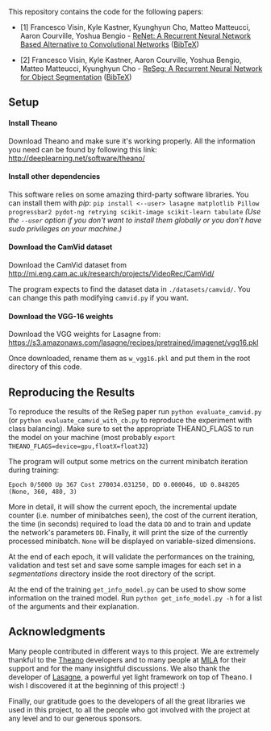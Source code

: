 This repository contains the code for the following papers:

* \[1\] Francesco Visin, Kyle Kastner, Kyunghyun Cho, Matteo Matteucci, Aaron
        Courville, Yoshua Bengio - [ReNet: A Recurrent Neural Network Based
        Alternative to Convolutional Networks](
        https://arxiv.org/pdf/1505.00393.pdf) ([BibTeX](
        https://scholar.google.it/scholar.bib?q=info:ZUE20uoSIzcJ:scholar.google.com/&output=citation&scisig=AAGBfm0AAAAAV0XzMYPJjoJeUCn69TuCoJkSaHSAOnCj&scisf=4&hl=en))

* \[2\] Francesco Visin, Kyle Kastner, Aaron Courville, Yoshua Bengio, Matteo
        Matteucci, Kyunghyun Cho - [ReSeg: A Recurrent Neural Network for
        Object Segmentation](http://arxiv.org/pdf/1511.07053) ([BibTeX](
        https://scholar.google.it/scholar.bib?q=info:LHt-RjBaDBEJ:scholar.google.com/&output=citation&scisig=AAGBfm0AAAAAV0XywMgiCDP11cRAVEyL5otAP2YnQMdo&scisf=4&hl=en)) 

Setup
-----

#### Install Theano

Download Theano and make sure it's working properly.  All the
information you need can be found by following this link:
http://deeplearning.net/software/theano/


#### Install other dependencies

This software relies on some amazing third-party software libraries. 
You can install them with *pip*:
`pip install <--user> lasagne matplotlib Pillow progressbar2 pydot-ng retrying
scikit-image scikit-learn tabulate`
*(Use the `--user` option if you don't want to install them globally or you
don't have sudo privileges on your machine.)*


#### Download the CamVid dataset

Download the CamVid dataset from 
http://mi.eng.cam.ac.uk/research/projects/VideoRec/CamVid/

The program expects to find the dataset data in `./datasets/camvid/`. You can
change this path modifying `camvid.py` if you want.


#### Download the VGG-16 weights
Download the VGG weights for Lasagne from:
https://s3.amazonaws.com/lasagne/recipes/pretrained/imagenet/vgg16.pkl

Once downloaded, rename them as `w_vgg16.pkl` and put them in the root
directory of this code.


Reproducing the Results
-----------------------

To reproduce the results of the ReSeg paper run `python evaluate_camvid.py` (or
`python evaluate_camvid_with_cb.py` to reproduce the experiment with class
balancing).  Make sure to set the appropriate THEANO_FLAGS to run the model on
your machine (most probably `export THEANO_FLAGS=device=gpu,floatX=float32`)

The program will output some metrics on the current minibatch iteration during
training:

    Epoch 0/5000 Up 367 Cost 270034.031250, DD 0.000046, UD 0.848205 
    (None, 360, 480, 3)

More in detail, it will show the current epoch, the incremental update counter
(i.e. number of minibatches seen), the cost of the current iteration, the time
(in seconds) required to load the data `DD` and to train and update the
network's parameters `DD`. Finally, it will print the size of the currently
processed minibatch. `None` will be displayed on variable-sized dimensions.

At the end of each epoch, it will validate the performances on the training,
validation and test set and save some sample images for each set in a
*segmentations* directory inside the root directory of the script.

At the end of the training `get_info_model.py` can be used to show some
information on the trained model. Run `python get_info_model.py -h` for a 
list of the arguments and their explanation.


Acknowledgments
---------------

Many people contributed in different ways to this project. We are extremely
thankful to the [Theano](http://deeplearning.net/software/theano/) developers
and to many people at [MILA](http://mila.umontreal.ca/) for their support and
for the many insightful discussions. We also thank the developer of
[Lasagne](http://lasagne.readthedocs.io/), a powerful yet light framework on top of
Theano. I wish I discovered it at the beginning of this project! :)

Finally, our gratitude goes to the developers of all the great libraries we
used in this project, to all the people who got involved with the project at
any level and to our generous sponsors.
